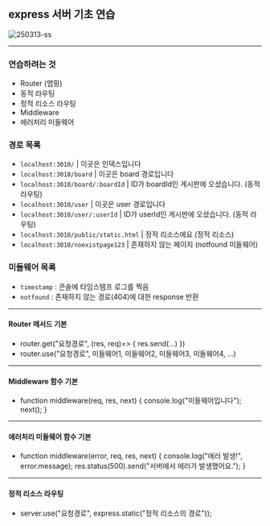 ## express 서버 기초 연습

![250313-ss](https://github.com/user-attachments/assets/1a05fdca-0b6c-4db5-9b9e-8373ad12b308)

---

### 연습하려는 것

- Router (맵핑)
- 동적 라우팅
- 정적 리소스 라우팅
- Middleware
- 에러처리 미들웨어

### 경로 목록

- `localhost:3010/` | 이곳은 인덱스입니다
- `localhost:3010/board` | 이곳은 board 경로입니다
- `localhost:3010/board/:boardId` | ID가 boardId인 게시판에 오셨습니다. (동적 라우팅)
- `localhost:3010/user` | 이곳은 user 경로입니다
- `localhost:3010/user/:userId` | ID가 userId인 게시판에 오셨습니다. (동적 라우팅)
- `localhost:3010/public/static.html` | 정적 리소스에요 (정적 리소스)
- `localhost:3010/noexistpage123` | 존재하지 않는 페이지 (notfound 미들웨어)

### 미들웨어 목록

- `timestamp` : 콘솔에 타임스탬프 로그를 찍음
- `notfound` : 존재하지 않는 경로(404)에 대한 response 반환

---

#### Router 메서드 기본

- router.get("요청경로", (res, req)=> { res.send(...) })
- router.use("요청경로", 미들웨어1, 미들웨어2, 미들웨어3, 미들웨어4, ...)

---

#### Middleware 함수 기본

- function middleware(req, res, next) { console.log("미들웨어입니다"); next(); }

---

#### 에러처리 미들웨어 함수 기본

- function middleware(error, req, res, next) { console.log("에러 발생!", error.message); res.status(500).send("서버에서 에러가 발생했어요."); }

---

#### 정적 리소스 라우팅

- server.use("요청경로", express.static("정적 리소스의 경로"));
